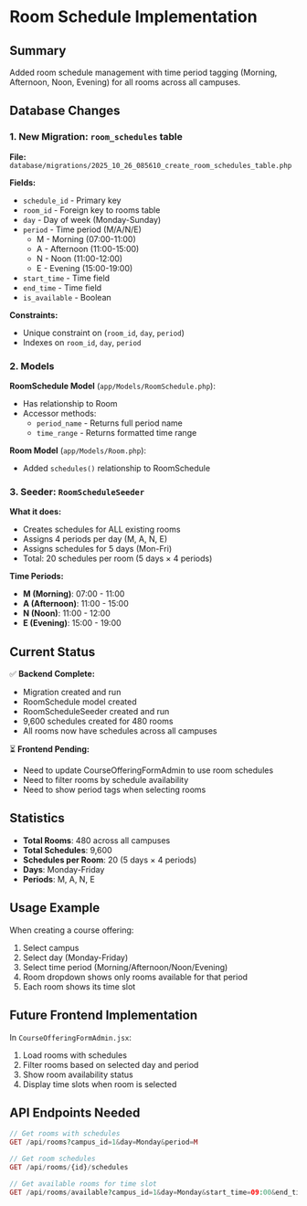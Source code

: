# Room Schedule Implementation

## Summary

Added room schedule management with time period tagging (Morning, Afternoon, Noon, Evening) for all rooms across all campuses.

## Database Changes

### 1. New Migration: `room_schedules` table

**File:** `database/migrations/2025_10_26_085610_create_room_schedules_table.php`

**Fields:**

- `schedule_id` - Primary key
- `room_id` - Foreign key to rooms table
- `day` - Day of week (Monday-Sunday)
- `period` - Time period (M/A/N/E)
  - M - Morning (07:00-11:00)
  - A - Afternoon (11:00-15:00)
  - N - Noon (11:00-12:00)
  - E - Evening (15:00-19:00)
- `start_time` - Time field
- `end_time` - Time field
- `is_available` - Boolean

**Constraints:**

- Unique constraint on (`room_id`, `day`, `period`)
- Indexes on `room_id`, `day`, `period`

### 2. Models

**RoomSchedule Model** (`app/Models/RoomSchedule.php`):

- Has relationship to Room
- Accessor methods:
  - `period_name` - Returns full period name
  - `time_range` - Returns formatted time range

**Room Model** (`app/Models/Room.php`):

- Added `schedules()` relationship to RoomSchedule

### 3. Seeder: `RoomScheduleSeeder`

**What it does:**

- Creates schedules for ALL existing rooms
- Assigns 4 periods per day (M, A, N, E)
- Assigns schedules for 5 days (Mon-Fri)
- Total: 20 schedules per room (5 days × 4 periods)

**Time Periods:**

- **M (Morning)**: 07:00 - 11:00
- **A (Afternoon)**: 11:00 - 15:00
- **N (Noon)**: 11:00 - 12:00
- **E (Evening)**: 15:00 - 19:00

## Current Status

✅ **Backend Complete:**

- Migration created and run
- RoomSchedule model created
- RoomScheduleSeeder created and run
- 9,600 schedules created for 480 rooms
- All rooms now have schedules across all campuses

⏳ **Frontend Pending:**

- Need to update CourseOfferingFormAdmin to use room schedules
- Need to filter rooms by schedule availability
- Need to show period tags when selecting rooms

## Statistics

- **Total Rooms**: 480 across all campuses
- **Total Schedules**: 9,600
- **Schedules per Room**: 20 (5 days × 4 periods)
- **Days**: Monday-Friday
- **Periods**: M, A, N, E

## Usage Example

When creating a course offering:

1. Select campus
2. Select day (Monday-Friday)
3. Select time period (Morning/Afternoon/Noon/Evening)
4. Room dropdown shows only rooms available for that period
5. Each room shows its time slot

## Future Frontend Implementation

In `CourseOfferingFormAdmin.jsx`:

1. Load rooms with schedules
2. Filter rooms based on selected day and period
3. Show room availability status
4. Display time slots when room is selected

## API Endpoints Needed

```php
// Get rooms with schedules
GET /api/rooms?campus_id=1&day=Monday&period=M

// Get room schedules
GET /api/rooms/{id}/schedules

// Get available rooms for time slot
GET /api/rooms/available?campus_id=1&day=Monday&start_time=09:00&end_time=10:00
```
